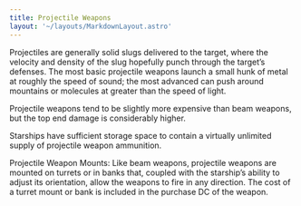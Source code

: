 ```yaml
---
title: Projectile Weapons
layout: '~/layouts/MarkdownLayout.astro'
---
```

Projectiles are generally solid slugs delivered to the target, where the
velocity and density of the slug hopefully punch through the target’s
defenses. The most basic projectile weapons launch a small hunk of metal at
roughly the speed of sound; the most advanced can push around mountains or
molecules at greater than the speed of light.

Projectile weapons tend to be slightly more expensive than beam weapons, but
the top end damage is considerably higher.

Starships have sufficient storage space to contain a virtually unlimited
supply of projectile weapon ammunition.

Projectile Weapon Mounts: Like beam weapons, projectile weapons are mounted on
turrets or in banks that, coupled with the starship’s ability to adjust its
orientation, allow the weapons to fire in any direction. The cost of a turret
mount or bank is included in the purchase DC of the weapon.

